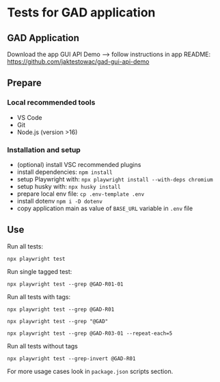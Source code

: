 # Tests for GAD application

## GAD Application

Download the app GUI API Demo --> follow instructions in app README: https://github.com/jaktestowac/gad-gui-api-demo 

## Prepare

### Local recommended tools

- VS Code
- Git
- Node.js (version >16)

### Installation and setup

- (optional) install VSC recommended plugins
- install dependencies: `npm install`
- setup Playwright with: `npx playwright install --with-deps chromium`
- setup husky with: `npx husky install`
- prepare local env file: `cp .env-template .env`
- install dotenv `npm i -D dotenv`
- copy application main as value of `BASE_URL` variable in `.env` file

## Use

Run all tests:

```
npx playwright test
```

Run single tagged test:

```
npx playwright test --grep @GAD-R01-01
```

Run all tests with tags:

```
npx playwright test --grep @GAD-R01

npx playwright test --grep "@GAD"

npx playwright test --grep @GAD-R03-01 --repeat-each=5
```

Run all tests without tags

```
npx playwright test --grep-invert @GAD-R01
```

For more usage cases look in `package.json` scripts section.
